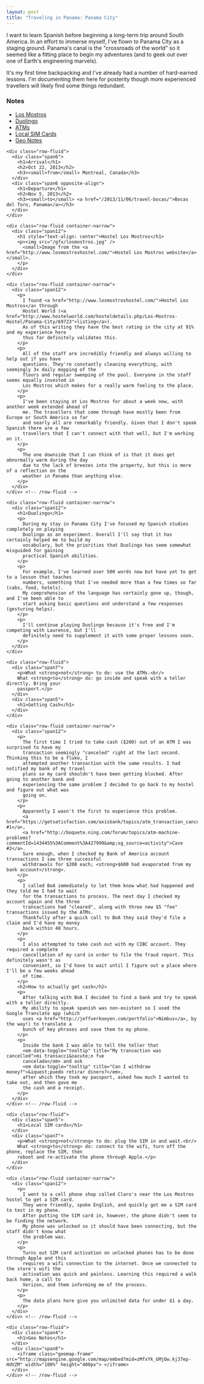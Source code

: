 ```yaml
---
layout: post
title: "Traveling in Panama: Panama City"
---
```


<div class="page narrow-top-space">
<div class="container-narrow">
<p>
  I want to learn Spanish before beginning a long-term trip around South America. In an effort to
  immerse myself, I've flown to Panama City as a staging ground. Panama's canal is the "crossroads
  of the world" so it seemed like a fitting place to begin my adventures (and to geek out over one
  of Earth's engineering marvels).
</p>
<p>
  It's my first time backpacking and I've already had a number of hard-earned lessons. I'm
  documenting them here for posterity though more experienced travellers will likely find some
  things redundant.
</p>
<h3>Notes</h3>
<ul>
  <li><a href="#losmostros">Los Mostros</a></li>
  <li><a href="#duolingo">Duolingo</a></li>
  <li><a href="#atms">ATMs</a></li>
  <li><a href="#localsims">Local SIM Cards</a></li>
  <li><a href="#geomap">Geo Notes</a></li>
</ul>
</div>
</div>

<div class="page">
  <div class="container">
    
    <div class="row-fluid">
      <div class="span6">
        <h1>Arrival</h1>
        <h2>Oct 22, 2013</h2>
        <h3><small>from</small> Montreal, Canada</h3>
      </div>
      <div class="span6 opposite-align">
        <h1>Departure</h1>
        <h2>Nov 5, 2013</h2>
        <h3><small>to</small> <a href="/2013/11/06/travel-bocas/">Bocas del Toro, Panama</a></h3>
      </div>
    </div>

  </div> <!-- /container -->
</div>

<div id="losmostros" class="page lessons_grey">
  <div class="container">
    
    <div class="row-fluid container-narrow">
      <div class="span12">
        <h1 style="text-align: center">Hostel Los Mostros</h1>
        <p><img src="/gfx/losmostros.jpg" />
          <small>Image from the <a href="http://www.losmostroshostel.com/">Hostel Los Mostros website</a></small>.
        </p>
      </div>
    </div>

    <div class="row-fluid container-narrow">
      <div class="span12">
        <p>
          I found <a href="http://www.losmostroshostel.com/">Hostel Los Mostros</a> through
          Hostel World (<a href="http://www.hostelworld.com/hosteldetails.php/Los-Mostros-Hostel/Panama-City/69723">listing</a>).
          As of this writing they have the best rating in the city at 91% and my experience here
          thus far definitely validates this.
        </p>
        <p>
          All of the staff are incredibly friendly and always willing to help out if you have
          questions. They're constantly cleaning everything, with seemingly 3x daily mopping of the
          floors and regular sweeping of the pool. Everyone in the staff seems equally invested in
          Los Mostros which makes for a really warm feeling to the place.
        </p>
        <p>
          I've been staying at Los Mostros for about a week now, with another week extended ahead of
          me. The travellers that come through have mostly been from Europe or South America so far
          and nearly all are remarkably friendly. Given that I don't speak Spanish there are a few
          travellers that I can't connect with that well, but I'm working on it.
        </p>
        <p>
          The one downside that I can think of is that it does get abnormally warm during the day
          due to the lack of breezes into the property, but this is more of a reflection on the
          weather in Panama than anything else.
        </p>
      </div>
    </div> <!-- /row-fluid -->

  </div> <!-- /container -->
</div> <!-- /#losmostros -->

<div id="duolingo" class="page">
  <div class="container">
    
    <div class="row-fluid container-narrow">
      <div class="span12">
        <h1>Duolingo</h1>
        <p>
          During my stay in Panama City I've focused my Spanish studies completely on playing
          Duolingo as an experiment. Overall I'll say that it has certainly helped me to build my
          vocabulary, but the priorities that Duolingo has seem somewhat misguided for gaining
          practical Spanish abilities.
        </p>
        <p>
          For example, I've learned over 500 words now but have yet to get to a lesson that teaches
          numbers, something that I've needed more than a few times so far (cabs, food, hotels).
          My comprehension of the language has certainly gone up, though, and I've been able to
          start asking basic questions and understand a few responses (gesturing helps).
        </p>
        <p>
          I'll continue playing Duolingo because it's free and I'm competing with Laurence, but I'll
          definitely need to supplement it with some proper lessons soon.
        </p>
      </div>
    </div>

  </div> <!-- /container -->
</div> <!-- /#duolingo -->

<div id="atms" class="lessons_green page">
  <div class="container">
    
    <div class="row-fluid">
      <div class="span7">
        <p>What <strong>not</strong> to do: use the ATMs.<br/>
        What <strong>to</strong> do: go inside and speak with a teller directly. Bring your
        passport.</p>
      </div>
      <div class="span5">
        <h1>Getting Cash</h1>
      </div>
    </div>

    <div class="row-fluid container-narrow">
      <div class="span12">
        <p>
          The first time I tried to take cash ($200) out of an ATM I was surprised to have my
          transaction seemingly "canceled" right at the last second. Thinking this to be a fluke, I
          attempted another transaction with the same results. I had notified my bank of my travel
          plans so my card shouldn't have been getting blocked. After going to another bank and
          experiencing the same problem I decided to go back to my hostel and figure out what was
          going on.
        </p>
        <p>
          Apparently I wasn't the first to experience this problem.
          <a href="https://getsatisfaction.com/axisbank/topics/atm_transaction_cancelled_but_money_is_deducted_from_axix_bank_account">Case #1</a>, 
          <a href="http://boquete.ning.com/forum/topics/atm-machine-problems?commentId=1434455%3AComment%3A427999&amp;xg_source=activity">Case #2</a>.
          Sure enough, when I checked my Bank of America account transactions I saw three successful
          withdrawals for $200 each; <strong>$600 had evaporated from my bank account</strong>.
        </p>
        <p>
          I called BoA immediately to let them know what had happened and they told me I had to wait
          for the transactions to process. The next day I checked my account again and the three
          transactions had "cleared", along with three new $5 "fee" transactions issued by the ATMs.
          Thankfully after a quick call to BoA they said they'd file a claim and I'd have my money
          back within 48 hours.
        </p>
        <p>
          I also attempted to take cash out with my CIBC account. They required a complete
          cancellation of my card in order to file the fraud report. This definitely wasn't as
          convenient, so I'd have to wait until I figure out a place where I'll be a few weeks ahead
          of time.
        </p>
        <h2>How to actually get cash</h2>
        <p>
          After talking with BoA I decided to find a bank and try to speak with a teller directly.
          My ability to speak spanish was non-existent so I used the Google Translate app (which
          uses <a href="http://jeffverkoeyen.com/portfolio">Nimbus</a>, by the way!) to translate a
          bunch of key phrases and save them to my phone.
        </p>
        <p>
          Inside the bank I was able to tell the teller that
          <em data-toggle="tooltip" title="My transaction was cancelled">mi transacci&oacute;n fue
          cancelada</em> and ask
          <em data-toggle="tooltip" title="Can I withdraw money?">&iquest;puedo retirar dinero?</em>,
          after which they took my passport, asked how much I wanted to take out, and then gave me
          the cash and a receipt.
        </p>
      </div>
    </div> <!-- /row-fluid -->

  </div> <!-- /container -->
</div> <!-- /#atms -->

<div id="localsims" class="lessons_orange page">
  <div class="container">
    
    <div class="row-fluid">
      <div class="span5">
        <h1>Local SIM cards</h1>
      </div>
      <div class="span7">
        <p>What <strong>not</strong> to do: plug the SIM in and wait.<br/>
        What <strong>to</strong> do: connect to the wifi, turn off the phone, replace the SIM, then
        reboot and re-activate the phone through Apple.</p>
      </div>
    </div>

    <div class="row-fluid container-narrow">
      <div class="span12">
        <p>
          I went to a cell phone shop called Claro's near the Los Mostros hostel to get a SIM card.
          They were friendly, spoke English, and quickly got me a SIM card to test in my phone.
          After putting the SIM card in, however, the phone didn't seem to be finding the network.
          My phone was unlocked so it should have been connecting, but the staff didn't know what
          the problem was.
        </p>
        <p>
          Turns out SIM card activation on unlocked phones has to be done through Apple and this
          requires a wifi connection to the internet. Once we connected to the store's wifi the
          activation was quick and painless. Learning this required a walk back home, a call to
          Verizon, and them informing me of the process.
        </p>
        <p>
          The data plans here give you unlimited data for under $1 a day.
        </p>
      </div>
    </div> <!-- /row-fluid -->

  </div> <!-- /container -->
</div> <!-- /#localsims -->

<div id="geomap" class="page">
  <div class="container">
    
    <div class="row-fluid">
      <div class="span4">
        <h1>Geo Notes</h1>
      </div>
      <div class="span8">
        <iframe class="geomap-frame" src="http://mapsengine.google.com/map/embed?mid=zMfxYk_GMjOw.kj37ep-HdVZM" width="100%" height="400px"> </iframe>
      </div>
    </div> <!-- /row-fluid -->

  </div> <!-- /container -->
</div> <!-- /#geomap -->
